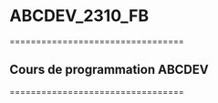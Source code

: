 # ABCDEV_2310_FB
=================================
## Cours de programmation ABCDEV
=================================